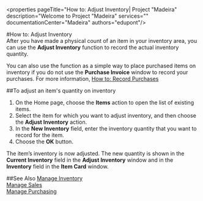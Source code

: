 <properties
                pageTitle="How to: Adjust Inventory| Project "Madeira" 
                description="Welcome to Project "Madeira" 
                services="" 
                documentationCenter="Madeira"
                authors="edupont"/>
                
#How to: Adjust Inventory   
After you have made a physical count of an item in your inventory area, you can use the **Adjust Inventory** function to record the actual inventory quantity. 

You can also use the function as a simple way to place purchased items on inventory if you do not use the **Purchase Invoice** window to record your purchases. For more information, [How to: Record Purchases](purchasing-how-record-purchases.md)

##To adjust an item's quantity on inventory
1. On the Home page, choose the **Items** action to open the list of existing items.
2. Select the item for which you want to adjust inventory, and then choose the **Adjust Inventory** action.
3. In the **New Inventory** field, enter the inventory quantity that you want to record for the item.
4. Choose the **OK** button.

The item’s inventory is now adjusted. The new quantity is shown in the **Current Inventory** field in the **Adjust Inventory** window and in the **Inventory** field in the **Item Card** window.

##See Also
[Manage Inventory](inventory-manage-inventory.md)  
[Manage Sales](sales-manage-sales.md)  
[Manage Purchasing](purchasing-manage-purchasing.md) 
